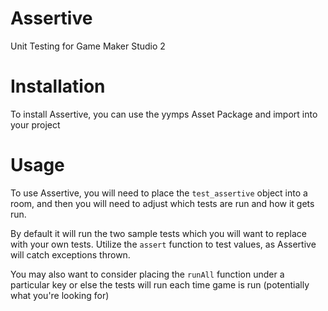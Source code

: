 # Assertive
Unit Testing for Game Maker Studio 2

# Installation
To install Assertive, you can use the yymps Asset Package and import into your project

# Usage
To use Assertive, you will need to place the `test_assertive` object into a room, and then you will need to adjust which tests are run and how it gets run.

By default it will run the two sample tests which you will want to replace with your own tests. Utilize the `assert` function to test values, as Assertive will catch exceptions thrown.

You may also want to consider placing the `runAll` function under a particular key or else the tests will run each time game is run (potentially what you're looking for)
